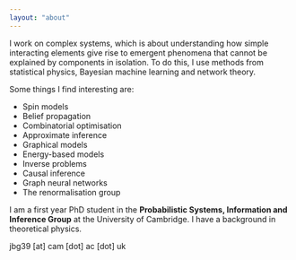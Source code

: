 ```yaml
---
layout: "about"
---
```


I work on complex systems, which is about understanding how
simple interacting elements give rise to emergent phenomena that cannot be explained by components in isolation. To do this, I use methods from statistical physics, Bayesian machine learning and network theory.

Some things I find interesting are:
- Spin models
- Belief propagation
- Combinatorial optimisation
- Approximate inference
- Graphical models
- Energy-based models
- Inverse problems
- Causal inference
- Graph neural networks
- The renormalisation group

I am a first year PhD student in the **Probabilistic Systems, Information and Inference Group** at the University of Cambridge. I have a background in theoretical physics.

jbg39 [at] cam [dot] ac [dot] uk